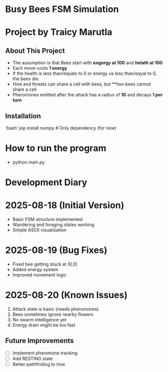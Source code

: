 # Busy Bees FSM Simulation

# Project by Traicy Marutla

## About This Project

- The assumption is that Bees start with **engergy at 100** and **helath at 100**
- Each move costs **1 energy**
- If the health is less than/equals to 0 or energy us less than/eqyal to 0, the bees die.
- Hive and threats can share a cell with bees, but \*\*two bees cannot share a cell.
- Pheromones emitted after the attack has a radius of **10** and decays **1 per turn**

## Installation

'bash'
pip install numpy # Only dependency (for now)

# How to run the program

- python main.py

# Development Diary

# 2025-08-18 (Initial Version)

- Basic FSM structure implemented
- Wandering and foraging states working
- Simple ASCII visualization

# 2025-08-19 (Bug Fixes)

- Fixed bee getting stuck at (0,0)
- Added energy system
- Improved movement logic

# 2025-08-20 (Known Issues)

1. Attack state is basic (needs pheromones)
2. Bees sometimes ignore nearby flowers
3. No swarm intelligence yet
4. Energy drain might be too fast

## Future Improvements

- [ ] Implement pheromone tracking
- [ ] Add RESTING state
- [ ] Better pathfinding to hive
